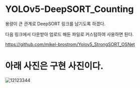 # YOLOv5-DeepSORT_Counting

용량이 큰 관계로 DeepSORT 링크를 남기도록 하겠다.

다음 링크에서 다운받아 업로드 해둔 파일로 커스텀하여 사용하면 된다.

https://github.com/mikel-brostrom/Yolov5_StrongSORT_OSNet

# 아래 사진은 구현 사진이다.
![12123344](https://user-images.githubusercontent.com/86837707/208367074-597ccab9-26e9-4f4b-a284-1ca3fab0d9f9.jpg)
